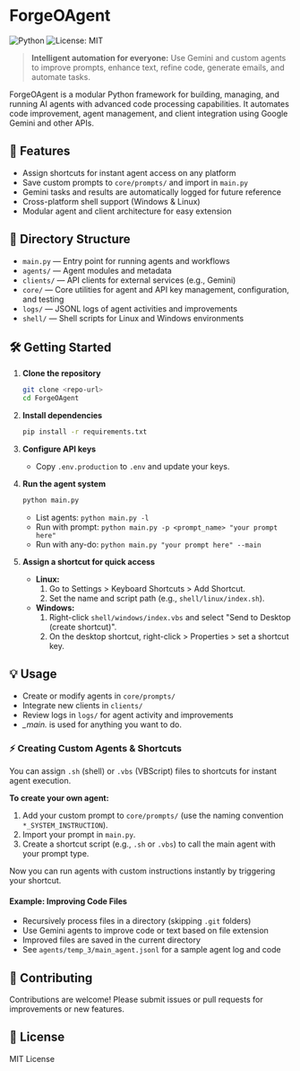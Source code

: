 # ForgeOAgent

![Python](https://img.shields.io/badge/Python-3.10%2B-blue)
![License: MIT](https://img.shields.io/badge/License-MIT-yellow.svg)

> **Intelligent automation for everyone:** Use Gemini and custom agents to improve prompts, enhance text, refine code, generate emails, and automate tasks.

ForgeOAgent is a modular Python framework for building, managing, and running AI agents with advanced code processing capabilities. It automates code improvement, agent management, and client integration using Google Gemini and other APIs.

## 🚀 Features
- Assign shortcuts for instant agent access on any platform
- Save custom prompts to `core/prompts/` and import in `main.py`
- Gemini tasks and results are automatically logged for future reference
- Cross-platform shell support (Windows & Linux)
- Modular agent and client architecture for easy extension

## 📁 Directory Structure
- `main.py` — Entry point for running agents and workflows
- `agents/` — Agent modules and metadata
- `clients/` — API clients for external services (e.g., Gemini)
- `core/` — Core utilities for agent and API key management, configuration, and testing
- `logs/` — JSONL logs of agent activities and improvements
- `shell/` — Shell scripts for Linux and Windows environments

## 🛠️ Getting Started
1. **Clone the repository**
   ```sh
   git clone <repo-url>
   cd ForgeOAgent
   ```
2. **Install dependencies**
   ```sh
   pip install -r requirements.txt
   ```
3. **Configure API keys**
   - Copy `.env.production` to `.env` and update your keys.
4. **Run the agent system**
   ```sh
   python main.py
   ```
   - List agents: `python main.py -l`
   - Run with prompt: `python main.py -p <prompt_name> "your prompt here"`
   - Run with any-do: `python main.py "your prompt here" --main`

5. **Assign a shortcut for quick access**
   - **Linux:**
     1. Go to Settings > Keyboard Shortcuts > Add Shortcut.
     2. Set the name and script path (e.g., `shell/linux/index.sh`).
   - **Windows:**
     1. Right-click `shell/windows/index.vbs` and select "Send to Desktop (create shortcut)".
     2. On the desktop shortcut, right-click > Properties > set a shortcut key.

## 💡 Usage
- Create or modify agents in `core/prompts/`
- Integrate new clients in `clients/`
- Review logs in `logs/` for agent activity and improvements
- *_main.* is used for anything you want to do.

### ⚡ Creating Custom Agents & Shortcuts
You can assign `.sh` (shell) or `.vbs` (VBScript) files to shortcuts for instant agent execution.

**To create your own agent:**
1. Add your custom prompt to `core/prompts/` (use the naming convention `*_SYSTEM_INSTRUCTION`).
2. Import your prompt in `main.py`.
3. Create a shortcut script (e.g., `.sh` or `.vbs`) to call the main agent with your prompt type.

Now you can run agents with custom instructions instantly by triggering your shortcut.

#### Example: Improving Code Files
- Recursively process files in a directory (skipping `.git` folders)
- Use Gemini agents to improve code or text based on file extension
- Improved files are saved in the current directory
- See `agents/temp_3/main_agent.jsonl` for a sample agent log and code

## 🤝 Contributing
Contributions are welcome! Please submit issues or pull requests for improvements or new features.

## 📄 License
MIT License